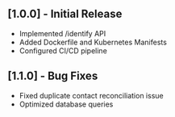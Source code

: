 ## [1.0.0] - Initial Release
- Implemented /identify API
- Added Dockerfile and Kubernetes Manifests
- Configured CI/CD pipeline

## [1.1.0] - Bug Fixes
- Fixed duplicate contact reconciliation issue
- Optimized database queries
